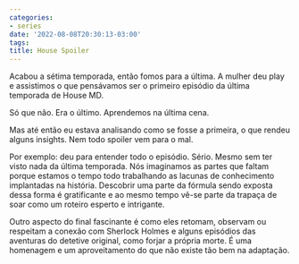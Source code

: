 ```yaml
---
categories:
- series
date: '2022-08-08T20:30:13-03:00'
tags:
title: House Spoiler
---
```


Acabou a sétima temporada, então fomos para a última. A mulher deu play e assistimos o que pensávamos ser o primeiro episódio da última temporada de House MD.

Só que não. Era o último. Aprendemos na última cena.

Mas até então eu estava analisando como se fosse a primeira, o que rendeu alguns insights. Nem todo spoiler vem para o mal.

Por exemplo: deu para entender todo o episódio. Sério. Mesmo sem ter visto nada da última temporada. Nós imaginamos as partes que faltam porque estamos o tempo todo trabalhando as lacunas de conhecimento implantadas na história. Descobrir uma parte da fórmula sendo exposta dessa forma é gratificante e ao mesmo tempo vê-se parte da trapaça de soar como um roteiro esperto e intrigante.

Outro aspecto do final fascinante é como eles retomam, observam ou respeitam a conexão com Sherlock Holmes e alguns episódios das aventuras do detetive original, como forjar a própria morte. É uma homenagem e um aproveitamento do que não existe tão bem na adaptação.
